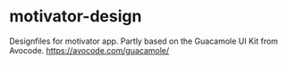 # motivator-design
Designfiles for motivator app. Partly based on the Guacamole UI Kit from Avocode. https://avocode.com/guacamole/
